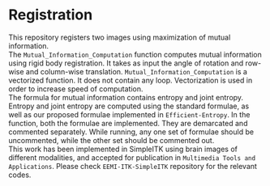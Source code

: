 # Registration
This repository registers two images using maximization of mutual information.\
The `Mutual_Information_Computation` function computes mutual information using rigid body registration. It takes as input the angle of rotation and row-wise and column-wise translation.
`Mutual_Information_Computation` is a vectorized function. It does not contain any loop. Vectorization is used in order to increase speed of computation.\
The formula for mutual information contains entropy and joint entropy. Entropy and joint entropy are computed using the standard formulae, as well as our proposed formulae implemented in `Efficient-Entropy`.
In the function, both the formulae are implemented. They are demarcated and commented separately. While running, any one set of formulae should be uncommented, while the other set should be commented out.\
This work has been implemented in SimpleITK using brain images of different modalities, and accepted for publication in `Multimedia Tools and Applications`. Please check `EEMI-ITK-SimpleITK` repository for the relevant codes.
